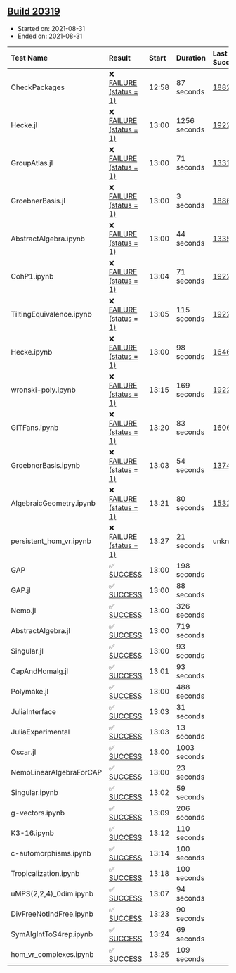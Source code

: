 ## [Build 20319](https://oscarci.mathematik.uni-kl.de/job/oscar/20319/)

* Started on: 2021-08-31
* Ended on: 2021-08-31

| Test Name    | Result | Start | Duration | Last Success | First Failure |
|:-------------|:-------|:------|:---------|:-------------|:--------------|
| CheckPackages | ❌ [FAILURE (status = 1)](https://oscarci.mathematik.uni-kl.de/job/oscar/20319/artifact/logs/build-20319/CheckPackages.log) | 12:58 | 87 seconds | [18822](https://oscarci.mathematik.uni-kl.de/job/oscar/18822/) | [18823](https://oscarci.mathematik.uni-kl.de/job/oscar/18823/) |
| Hecke.jl | ❌ [FAILURE (status = 1)](https://oscarci.mathematik.uni-kl.de/job/oscar/20319/artifact/logs/build-20319/Hecke.jl.log) | 13:00 | 1256 seconds | [19222](https://oscarci.mathematik.uni-kl.de/job/oscar/19222/) | [20152](https://oscarci.mathematik.uni-kl.de/job/oscar/20152/) |
| GroupAtlas.jl | ❌ [FAILURE (status = 1)](https://oscarci.mathematik.uni-kl.de/job/oscar/20319/artifact/logs/build-20319/GroupAtlas.jl.log) | 13:00 | 71 seconds | [13311](https://oscarci.mathematik.uni-kl.de/job/oscar/13311/) | [13312](https://oscarci.mathematik.uni-kl.de/job/oscar/13312/) |
| GroebnerBasis.jl | ❌ [FAILURE (status = 1)](https://oscarci.mathematik.uni-kl.de/job/oscar/20319/artifact/logs/build-20319/GroebnerBasis.jl.log) | 13:00 | 3 seconds | [18864](https://oscarci.mathematik.uni-kl.de/job/oscar/18864/) | [18865](https://oscarci.mathematik.uni-kl.de/job/oscar/18865/) |
| AbstractAlgebra.ipynb | ❌ [FAILURE (status = 1)](https://oscarci.mathematik.uni-kl.de/job/oscar/20319/artifact/logs/build-20319/AbstractAlgebra.ipynb.log) | 13:00 | 44 seconds | [13355](https://oscarci.mathematik.uni-kl.de/job/oscar/13355/) | [13356](https://oscarci.mathematik.uni-kl.de/job/oscar/13356/) |
| CohP1.ipynb | ❌ [FAILURE (status = 1)](https://oscarci.mathematik.uni-kl.de/job/oscar/20319/artifact/logs/build-20319/CohP1.ipynb.log) | 13:04 | 71 seconds | [19222](https://oscarci.mathematik.uni-kl.de/job/oscar/19222/) | [20152](https://oscarci.mathematik.uni-kl.de/job/oscar/20152/) |
| TiltingEquivalence.ipynb | ❌ [FAILURE (status = 1)](https://oscarci.mathematik.uni-kl.de/job/oscar/20319/artifact/logs/build-20319/TiltingEquivalence.ipynb.log) | 13:05 | 115 seconds | [19222](https://oscarci.mathematik.uni-kl.de/job/oscar/19222/) | [20152](https://oscarci.mathematik.uni-kl.de/job/oscar/20152/) |
| Hecke.ipynb | ❌ [FAILURE (status = 1)](https://oscarci.mathematik.uni-kl.de/job/oscar/20319/artifact/logs/build-20319/Hecke.ipynb.log) | 13:00 | 98 seconds | [16463](https://oscarci.mathematik.uni-kl.de/job/oscar/16463/) | [16464](https://oscarci.mathematik.uni-kl.de/job/oscar/16464/) |
| wronski-poly.ipynb | ❌ [FAILURE (status = 1)](https://oscarci.mathematik.uni-kl.de/job/oscar/20319/artifact/logs/build-20319/wronski-poly.ipynb.log) | 13:15 | 169 seconds | [19222](https://oscarci.mathematik.uni-kl.de/job/oscar/19222/) | [20152](https://oscarci.mathematik.uni-kl.de/job/oscar/20152/) |
| GITFans.ipynb | ❌ [FAILURE (status = 1)](https://oscarci.mathematik.uni-kl.de/job/oscar/20319/artifact/logs/build-20319/GITFans.ipynb.log) | 13:20 | 83 seconds | [16068](https://oscarci.mathematik.uni-kl.de/job/oscar/16068/) | [16069](https://oscarci.mathematik.uni-kl.de/job/oscar/16069/) |
| GroebnerBasis.ipynb | ❌ [FAILURE (status = 1)](https://oscarci.mathematik.uni-kl.de/job/oscar/20319/artifact/logs/build-20319/GroebnerBasis.ipynb.log) | 13:03 | 54 seconds | [13748](https://oscarci.mathematik.uni-kl.de/job/oscar/13748/) | [13749](https://oscarci.mathematik.uni-kl.de/job/oscar/13749/) |
| AlgebraicGeometry.ipynb | ❌ [FAILURE (status = 1)](https://oscarci.mathematik.uni-kl.de/job/oscar/20319/artifact/logs/build-20319/AlgebraicGeometry.ipynb.log) | 13:21 | 80 seconds | [15322](https://oscarci.mathematik.uni-kl.de/job/oscar/15322/) | [15323](https://oscarci.mathematik.uni-kl.de/job/oscar/15323/) |
| persistent_hom_vr.ipynb | ❌ [FAILURE (status = 1)](https://oscarci.mathematik.uni-kl.de/job/oscar/20319/artifact/logs/build-20319/persistent_hom_vr.ipynb.log) | 13:27 | 21 seconds | unknown | unknown |
| GAP | ✅ [SUCCESS](https://oscarci.mathematik.uni-kl.de/job/oscar/20319/artifact/logs/build-20319/GAP.log) | 13:00 | 198 seconds |  |  |
| GAP.jl | ✅ [SUCCESS](https://oscarci.mathematik.uni-kl.de/job/oscar/20319/artifact/logs/build-20319/GAP.jl.log) | 13:00 | 88 seconds |  |  |
| Nemo.jl | ✅ [SUCCESS](https://oscarci.mathematik.uni-kl.de/job/oscar/20319/artifact/logs/build-20319/Nemo.jl.log) | 13:00 | 326 seconds |  |  |
| AbstractAlgebra.jl | ✅ [SUCCESS](https://oscarci.mathematik.uni-kl.de/job/oscar/20319/artifact/logs/build-20319/AbstractAlgebra.jl.log) | 13:00 | 719 seconds |  |  |
| Singular.jl | ✅ [SUCCESS](https://oscarci.mathematik.uni-kl.de/job/oscar/20319/artifact/logs/build-20319/Singular.jl.log) | 13:00 | 93 seconds |  |  |
| CapAndHomalg.jl | ✅ [SUCCESS](https://oscarci.mathematik.uni-kl.de/job/oscar/20319/artifact/logs/build-20319/CapAndHomalg.jl.log) | 13:01 | 93 seconds |  |  |
| Polymake.jl | ✅ [SUCCESS](https://oscarci.mathematik.uni-kl.de/job/oscar/20319/artifact/logs/build-20319/Polymake.jl.log) | 13:00 | 488 seconds |  |  |
| JuliaInterface | ✅ [SUCCESS](https://oscarci.mathematik.uni-kl.de/job/oscar/20319/artifact/logs/build-20319/JuliaInterface.log) | 13:03 | 31 seconds |  |  |
| JuliaExperimental | ✅ [SUCCESS](https://oscarci.mathematik.uni-kl.de/job/oscar/20319/artifact/logs/build-20319/JuliaExperimental.log) | 13:03 | 13 seconds |  |  |
| Oscar.jl | ✅ [SUCCESS](https://oscarci.mathematik.uni-kl.de/job/oscar/20319/artifact/logs/build-20319/Oscar.jl.log) | 13:00 | 1003 seconds |  |  |
| NemoLinearAlgebraForCAP | ✅ [SUCCESS](https://oscarci.mathematik.uni-kl.de/job/oscar/20319/artifact/logs/build-20319/NemoLinearAlgebraForCAP.log) | 13:00 | 23 seconds |  |  |
| Singular.ipynb | ✅ [SUCCESS](https://oscarci.mathematik.uni-kl.de/job/oscar/20319/artifact/logs/build-20319/Singular.ipynb.log) | 13:02 | 59 seconds |  |  |
| g-vectors.ipynb | ✅ [SUCCESS](https://oscarci.mathematik.uni-kl.de/job/oscar/20319/artifact/logs/build-20319/g-vectors.ipynb.log) | 13:09 | 206 seconds |  |  |
| K3-16.ipynb | ✅ [SUCCESS](https://oscarci.mathematik.uni-kl.de/job/oscar/20319/artifact/logs/build-20319/K3-16.ipynb.log) | 13:12 | 110 seconds |  |  |
| c-automorphisms.ipynb | ✅ [SUCCESS](https://oscarci.mathematik.uni-kl.de/job/oscar/20319/artifact/logs/build-20319/c-automorphisms.ipynb.log) | 13:14 | 100 seconds |  |  |
| Tropicalization.ipynb | ✅ [SUCCESS](https://oscarci.mathematik.uni-kl.de/job/oscar/20319/artifact/logs/build-20319/Tropicalization.ipynb.log) | 13:18 | 100 seconds |  |  |
| uMPS(2,2,4)_0dim.ipynb | ✅ [SUCCESS](https://oscarci.mathematik.uni-kl.de/job/oscar/20319/artifact/logs/build-20319/uMPS-2-2-4-_0dim.ipynb.log) | 13:07 | 94 seconds |  |  |
| DivFreeNotIndFree.ipynb | ✅ [SUCCESS](https://oscarci.mathematik.uni-kl.de/job/oscar/20319/artifact/logs/build-20319/DivFreeNotIndFree.ipynb.log) | 13:23 | 90 seconds |  |  |
| SymAlgIntToS4rep.ipynb | ✅ [SUCCESS](https://oscarci.mathematik.uni-kl.de/job/oscar/20319/artifact/logs/build-20319/SymAlgIntToS4rep.ipynb.log) | 13:24 | 69 seconds |  |  |
| hom_vr_complexes.ipynb | ✅ [SUCCESS](https://oscarci.mathematik.uni-kl.de/job/oscar/20319/artifact/logs/build-20319/hom_vr_complexes.ipynb.log) | 13:25 | 109 seconds |  |  |
